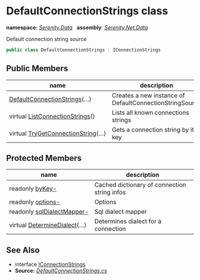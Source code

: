 # DefaultConnectionStrings class
**namespace:** *[Serenity.Data](../README.md#serenity.data-namespace)*   **assembly**: *[Serenity.Net.Data](../README.md)*

Default connection string source

```csharp
public class DefaultConnectionStrings : IConnectionStrings
```

## Public Members

| name | description |
| --- | --- |
| [DefaultConnectionStrings](DefaultConnectionStrings/DefaultConnectionStrings.md)(…) | Creates a new instance of DefaultConnectionStringSource |
| virtual [ListConnectionStrings](DefaultConnectionStrings/ListConnectionStrings.md)() | Lists all known connections strings |
| virtual [TryGetConnectionString](DefaultConnectionStrings/TryGetConnectionString.md)(…) | Gets a connection string by its key |

## Protected Members

| name | description |
| --- | --- |
| readonly [byKey-](DefaultConnectionStrings/byKey-.md) | Cached dictionary of connection string infos |
| readonly [options-](DefaultConnectionStrings/options-.md) | Options |
| readonly [sqlDialectMapper-](DefaultConnectionStrings/sqlDialectMapper-.md) | Sql dialect mapper |
| virtual [DetermineDialect](DefaultConnectionStrings/DetermineDialect.md)(…) | Determines dialect for a connection |

## See Also

* interface [IConnectionStrings](IConnectionStrings.md)
* **Source:** *[DefaultConnectionStrings.cs](https://github.com/serenity-is/Serenity/blob/master/src/Serenity.Net.Data/Connections/DefaultConnectionStrings.cs)*